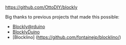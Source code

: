 https://github.com/OttoDIY/blockly

Big thanks to previous projects that made this possible:
- [Blockly@rduino](https://github.com/technologiescollege/Blockly-at-rduino)
- [BlocklyDuino](https://github.com/BlocklyDuino/BlocklyDuino)
- [Blocklino] (https://github.com/fontainejp/blocklino/)
